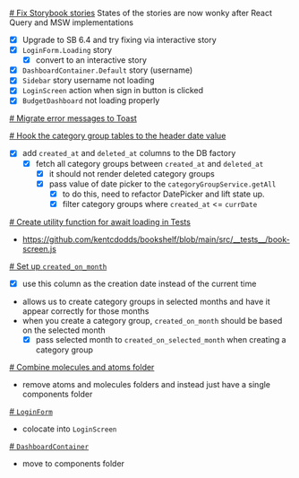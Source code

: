

[# Fix Storybook stories](#DONE:-30)
States of the stories are now wonky after React Query and MSW implementations
<!-- Fix once updates to storybook-msw-addon library have been pushed
TODO:2021-11-28T03:06:43.219Z
DOING:2021-12-02T15:04:30.495Z
TODO:2021-12-03T11:40:43.886Z
DOING:2021-12-04T14:06:20.521Z
DONE:2021-12-05T04:42:09.178Z
completed:2021-12-05T04:42:09.178Z
-->
- [x] Upgrade to SB 6.4 and try fixing via interactive story
- [x] `LoginForm.Loading` story
  - [x] convert to an interactive story
- [x] `DashboardContainer.Default` story (username)
- [x] `Sidebar` story username not loading
- [x] `LoginScreen` action when sign in button is clicked
- [x] `BudgetDashboard` not loading properly

[# Migrate error messages to Toast](#TODO:30)
<!--
TODO:2021-11-28T05:55:52.591Z
-->

[# Hook the category group tables to the header date value](#DONE:-10)
- [x] add `created_at` and `deleted_at` columns to the DB factory
  - [x] fetch all category groups between `created_at` and `deleted_at`
    - [x] it should not render deleted category groups
    - [x] pass value of date picker to the `categoryGroupService.getAll`
      - [x] to do this, need to refactor DatePicker and lift state up.
      - [x] filter category groups where `created_at` <= `currDate`
<!--
DOING:2021-12-02T13:58:12.393Z
DONE:2021-12-02T13:59:39.856Z
completed:2021-12-02T13:59:39.856Z
-->

[# Create utility function for await loading in Tests](#TODO)
- https://github.com/kentcdodds/bookshelf/blob/main/src/__tests__/book-screen.js
<!--
created:2021-12-02T15:02:00.034Z
TODO:2021-12-02T15:02:06.316Z
-->

[# Set up `created_on_month`](#DONE:-20)
- [x] use this column as the creation date instead of the current time
- allows us to create category groups in selected months and have it
appear correctly for those months
- when you create a category group, `created_on_month` should be based on the selected month
  - [x] pass selected month to `created_on_selected_month` when creating a category group
<!--
TODO:2021-12-03T11:01:18.277Z
DOING:2021-12-03T11:40:36.773Z
DONE:2021-12-04T13:52:49.341Z
completed:2021-12-04T13:52:49.341Z
-->

[# Combine molecules and atoms folder](#DONE:-50)
- remove atoms and molecules folders and instead just have a single components folder
<!--
TODO:2021-12-05T04:45:49.569Z
is-epic:refactor-molecules-atoms
DOING:2021-12-05T04:46:18.978Z
DONE:2021-12-05T07:39:51.245Z
completed:2021-12-05T07:39:51.245Z
-->

[# `LoginForm`](#DONE:-40)
- colocate into `LoginScreen`
<!--
TODO:2021-12-05T04:43:14.298Z
epic:refactor-molecules-atoms
DOING:2021-12-05T04:46:38.643Z
DONE:2021-12-05T07:39:13.500Z
completed:2021-12-05T07:39:13.500Z
-->

[# `DashboardContainer`](#TODO)
- move to components folder